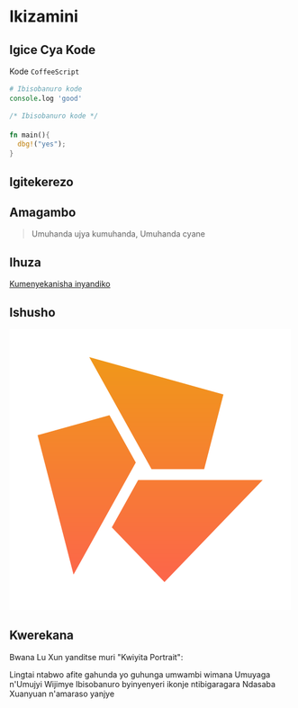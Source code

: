 [Markdown 全局注释]:#

# Ikizamini

## Igice Cya Kode

Kode `CoffeeScript`

```coffee
# Ibisobanuro kode
console.log 'good'


```

```rust
/* Ibisobanuro kode */

fn main(){
  dbg!("yes");
}
```

## Igitekerezo

<!-- HTML 注释 --> 

<!-- 多行注释 --> 

## Amagambo

> Umuhanda ujya kumuhanda, Umuhanda cyane

## Ihuza

[Kumenyekanisha inyandiko](https://github.com/xxai-art/xxai-art-md)

## Ishusho

![xxAI. Ibiranga Ibiranga](https://raw.githubusercontent.com/xxai-art/web/main/file/svg/logo.svg)

## Kwerekana

Bwana Lu Xun yanditse muri "Kwiyita Portrait":

  Lingtai ntabwo afite gahunda yo guhunga umwambi wimana
  Umuyaga n'Umujyi Wijimye
  Ibisobanuro byinyenyeri ikonje ntibigaragara
  Ndasaba Xuanyuan n'amaraso yanjye


